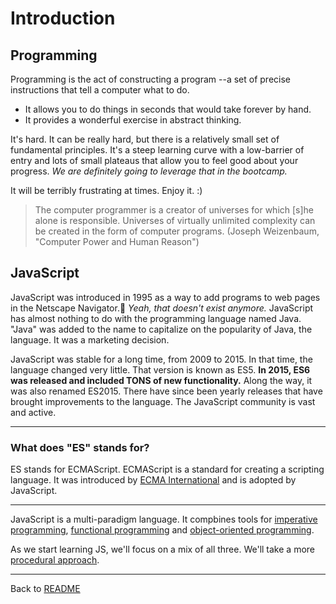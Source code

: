 # Introduction

## Programming

Programming is the act of constructing a program --a set of precise instructions that tell a computer what to do.

- It allows you to do things in seconds that would take forever by hand.
- It provides a wonderful exercise in abstract thinking.

It's hard. It can be really hard, but there is a relatively small set of fundamental principles. It's a steep learning curve with a low-barrier of entry and lots of small plateaus that allow you to feel good about your progress. _We are definitely going to leverage that in the bootcamp._

It will be terribly frustrating at times. Enjoy it. :)

> The computer programmer is a creator of universes for which [s]he alone is responsible. Universes of virtually unlimited complexity can be created in the form of computer programs. (Joseph Weizenbaum, "Computer Power and Human Reason")

## JavaScript

JavaScript was introduced in 1995 as a way to add programs to web pages in the Netscape Navigator.🤯 _Yeah, that doesn't exist anymore._ JavaScript has almost nothing to do with the programming language named Java. "Java" was added to the name to capitalize on the popularity of Java, the language. It was a marketing decision.

JavaScript was stable for a long time, from 2009 to 2015. In that time, the language changed very little. That version is known as ES5. **In 2015, ES6 was released and included TONS of new functionality.** Along the way, it was also renamed ES2015. There have since been yearly releases that have brought improvements to the language. The JavaScript community is vast and active.

---

### What does "ES" stands for?

ES stands for ECMAScript. ECMAScript is a standard for creating a scripting language. It was introduced by [ECMA International](https://www.ecma-international.org/) and is adopted by JavaScript.

---

JavaScript is a multi-paradigm language. It compbines tools for [imperative programming](https://en.wikipedia.org/wiki/Imperative_programming), [functional programming](https://en.wikipedia.org/wiki/Functional_programming) and [object-oriented programming](https://en.wikipedia.org/wiki/Object-oriented_programming).

As we start learning JS, we'll focus on a mix of all three. We'll take a more [procedural approach](https://en.wikipedia.org/wiki/Procedural_programming).

---

Back to [README](../README.md)